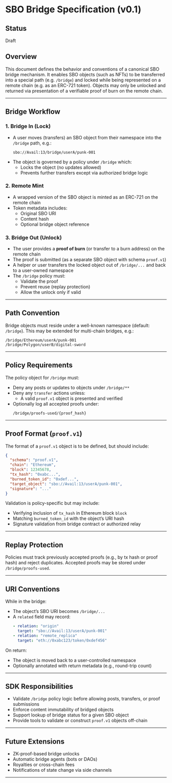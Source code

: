 
# SBO Bridge Specification (v0.1)

## Status
Draft

## Overview

This document defines the behavior and conventions of a canonical SBO bridge mechanism. It enables SBO objects (such as NFTs) to be transferred into a special path (e.g. `/bridge`) and locked while being represented on a remote chain (e.g. as an ERC-721 token). Objects may only be unlocked and returned via presentation of a verifiable proof of burn on the remote chain.

---

## Bridge Workflow

### 1. **Bridge In (Lock)**

- A user moves (transfers) an SBO object from their namespace into the `/bridge` path, e.g.:
  ```
  sbo://Avail:13/bridge/userA/punk-001
  ```
- The object is governed by a policy under `/bridge` which:
  - Locks the object (no updates allowed)
  - Prevents further transfers except via authorized bridge logic

### 2. **Remote Mint**

- A wrapped version of the SBO object is minted as an ERC-721 on the remote chain
- Token metadata includes:
  - Original SBO URI
  - Content hash
  - Optional bridge object reference

### 3. **Bridge Out (Unlock)**

- The user provides a **proof of burn** (or transfer to a burn address) on the remote chain
- The proof is submitted (as a separate SBO object with schema `proof.v1`)
- A helper or user transfers the locked object out of `/bridge/...` and back to a user-owned namespace
- The `/bridge` policy must:
  - Validate the proof
  - Prevent reuse (replay protection)
  - Allow the unlock only if valid

---

## Path Convention

Bridge objects must reside under a well-known namespace (default: `/bridge`). This may be extended for multi-chain bridges, e.g.:

```
/bridge/Ethereum/userA/punk-001
/bridge/Polygon/userB/digital-sword
```

---

## Policy Requirements

The policy object for `/bridge` must:
- Deny any posts or updates to objects under `/bridge/**`
- Deny any `transfer` actions unless:
  - A valid `proof.v1` object is presented and verified
- Optionally log all accepted proofs under:
  ```
  /bridge/proofs-used/{proof_hash}
  ```

---

## Proof Format (`proof.v1`)

The format of a `proof.v1` object is to be defined, but should include:

```json
{
  "schema": "proof.v1",
  "chain": "Ethereum",
  "block": 12345678,
  "tx_hash": "0xabc...",
  "burned_token_id": "0xdef...",
  "target_object": "sbo://Avail:13/userA/punk-001",
  "signature": "..."
}
```

Validation is policy-specific but may include:
- Verifying inclusion of `tx_hash` in Ethereum block `block`
- Matching `burned_token_id` with the object’s URI hash
- Signature validation from bridge contract or authorized relay

---

## Replay Protection

Policies must track previously accepted proofs (e.g., by tx hash or proof hash) and reject duplicates. Accepted proofs may be stored under `/bridge/proofs-used`.

---

## URI Conventions

While in the bridge:
- The object’s SBO URI becomes `/bridge/...`
- A `related` field may record:
  ```yaml
  - relation: "origin"
    target: "sbo://Avail:13/userA/punk-001"
  - relation: "remote_replica"
    target: "eth://0xabc123/token/0xdef456"
  ```

On return:
- The object is moved back to a user-controlled namespace
- Optionally annotated with return metadata (e.g., round-trip count)

---

## SDK Responsibilities

- Validate `/bridge` policy logic before allowing posts, transfers, or proof submissions
- Enforce content immutability of bridged objects
- Support lookup of bridge status for a given SBO object
- Provide tools to validate or construct `proof.v1` objects off-chain

---

## Future Extensions

- ZK-proof-based bridge unlocks
- Automatic bridge agents (bots or DAOs)
- Royalties or cross-chain fees
- Notifications of state change via side channels

---
